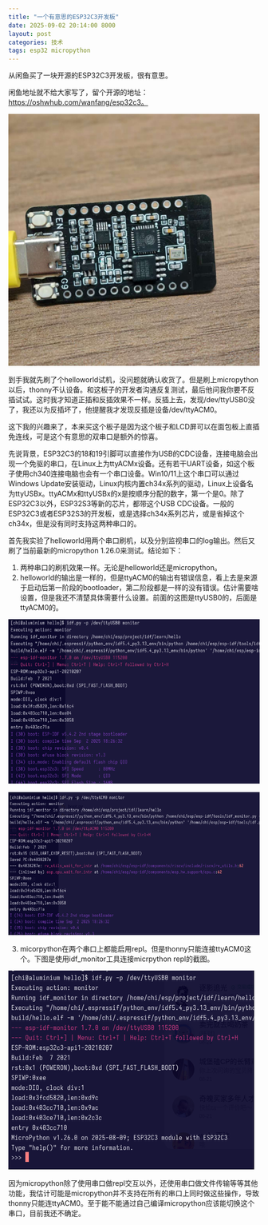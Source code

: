 ```yaml
---
title: "一个有意思的ESP32C3开发板"
date: 2025-09-02 20:14:00 8000
layout: post
categories: 技术
tags: esp32 micropython
---
```


从闲鱼买了一块开源的ESP32C3开发板，很有意思。

闲鱼地址就不给大家写了，留个开源的地址：https://oshwhub.com/wanfang/esp32c3。

![](/images/2025/09/2025-09-02_01.jpg)

到手我就先刷了个helloworld试机，没问题就确认收货了。但是刷上micropython以后，thonny不认设备。和这板子的开发者沟通反复测试，最后他问我你要不反插试试。这时我才知道正插和反插效果不一样。反插上去，发现/dev/ttyUSB0没了，我还以为反插坏了，他提醒我才发现反插是设备/dev/ttyACM0。

这下我的兴趣来了，本来买这个板子是因为这个板子和LCD屏可以在面包板上直插免连线，可是这个有意思的双串口是额外的惊喜。

先说背景，ESP32C3的18和19引脚可以直接作为USB的CDC设备，连接电脑会出现一个免驱的串口，在Linux上为ttyACMx设备。还有若干UART设备，如这个板子使用ch340连接电脑也会有一个串口设备。Win10/11上这个串口可以通过Windows Update安装驱动，Linux内核内置ch34x系列的驱动，Linux上设备名为ttyUSBx。ttyACMx和ttyUSBx的x是按顺序分配的数字，第一个是0。除了ESP32C3以外，ESP32S3等新的芯片，都带这个USB CDC设备。一般的ESP32C3或者ESP32S3的开发板，或是选择ch34x系列芯片，或是省掉这个ch34x，但是没有同时支持这两种串口的。

首先我实验了helloworld用两个串口刷机，以及分别监视串口的log输出。然后又刷了当前最新的micropython 1.26.0来测试。结论如下：

1. 两种串口的刷机效果一样。无论是helloworld还是micropython。
2. helloworld的输出是一样的，但是ttyACM0的输出有错误信息，看上去是来源于启动后第一阶段的bootloader，第二阶段都是一样的没有错误。估计需要啥设置，但是我还不清楚具体需要什么设置。前面的这图是ttyUSB0的，后面是ttyACM0的。

![](/images/2025/09/2025-09-02_02.jpg)

![](/images/2025/09/2025-09-02_03.jpg)

3. micorpython在两个串口上都能启用repl。但是thonny只能连接ttyACM0这个。下图是使用idf_monitor工具连接micrpython repl的截图。

![](/images//2025/09//2025-09-02_04.png)

因为micropython除了使用串口做repl交互以外，还使用串口做文件传输等等其他功能，我估计可能是micropython并不支持在所有的串口上同时做这些操作，导致thonny只能连ttyACM0。至于能不能通过自己编译micropython应该能切换这个串口，目前我还不确定。